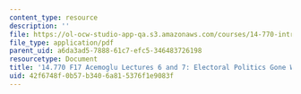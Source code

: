 ```yaml
---
content_type: resource
description: ''
file: https://ol-ocw-studio-app-qa.s3.amazonaws.com/courses/14-770-introduction-to-political-economy-fall-2017/42f6748f0b57b3406a815376f1e9083f_MIT14_770F17_lec6_7_acemoglu.pdf
file_type: application/pdf
parent_uid: a6da3ad5-7888-61c7-efc5-346483726198
resourcetype: Document
title: '14.770 F17 Acemoglu Lectures 6 and 7: Electoral Politics Gone Wrong'
uid: 42f6748f-0b57-b340-6a81-5376f1e9083f
---
```


